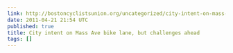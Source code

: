 ```yaml
---
link: http://bostoncyclistsunion.org/uncategorized/city-intent-on-mass-ave-bike-lane-but-challenges-ahead/
date: 2011-04-21 21:54 UTC
published: true
title: City intent on Mass Ave bike lane, but challenges ahead
tags: []
---
```



